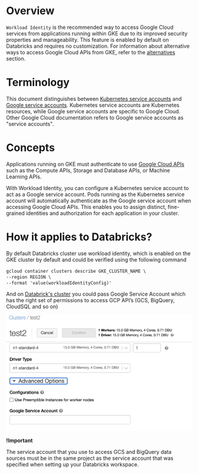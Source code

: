 # Overview
`Workload Identity` is the recommended way to access Google Cloud services from applications running within GKE due to its improved security properties and manageability. This feature is enabled by default on Databricks and requires no customization. For information about alternative ways to access Google Cloud APIs from GKE, refer to the [alternatives](https://cloud.google.com/kubernetes-engine/docs/how-to/workload-identity#alternatives) section.

# Terminology
This document distinguishes between [Kubernetes service accounts](https://kubernetes.io/docs/tasks/configure-pod-container/configure-service-account/) and [Google service accounts](https://cloud.google.com/iam/docs/service-accounts). Kubernetes service accounts are Kubernetes resources, while Google service accounts are specific to Google Cloud. Other Google Cloud documentation refers to Google service accounts as "service accounts".

# Concepts
Applications running on GKE must authenticate to use [Google Cloud APIs](https://cloud.google.com/apis) such as the Compute APIs, Storage and Database APIs, or Machine Learning APIs.

With Workload Identity, you can configure a Kubernetes service account to act as a Google service account. Pods running as the Kubernetes service account will automatically authenticate as the Google service account when accessing Google Cloud APIs. This enables you to assign distinct, fine-grained identities and authorization for each application in your cluster.

# How it applies to Databricks?
By default Databricks cluster use workload identity, which is enabled on the GKE cluster by default and could be verified using the following command


```
gcloud container clusters describe GKE_CLUSTER_NAME \
--region REGION \
--format 'value(workloadIdentityConfig)'
```
And on [Databrick's cluster](https://docs.gcp.databricks.com/clusters/configure.html#google-service-account) you could pass Google Service Account which has the right set of permissions to access GCP API’s (GCS, BigQuery, CloudSQL and so on)

![](./../images/workload-id.png)

**!Important**

The service account that you use to access GCS and BigQuery data sources must be in the same project as the service account that was specified when setting up your Databricks workspace.